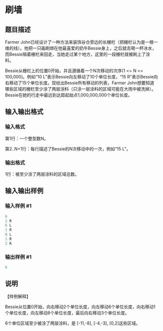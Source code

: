 # 刷墙

## 题目描述

Farmer John已经设计了一种方法来装饰谷仓旁边的长栅栏（把栅栏认为是一根一维的线）。他把一只画刷绑在他最喜爱的奶牛Bessie身上，之后就去喝一杯冰水，而Bessie隔着栅栏来回走，当她走过某个地方，这里的一段栅栏就被刷上了涂料。

Bessie从栅栏上的位置0开始，并且遵循着一个N次移动的次序(1 <= N <= 100,000)。例如“10 L”表示Bessie向左移动了10个单位长度，“15 R”表示Bessie向右移动了15个单位长度。现给出Bessie所有移动的列表，Farmer John想要知道哪些区域的栅栏至少涂了两层涂料（只涂一层涂料的区域可能在大雨中被洗掉）。Bessie在她的行走中最远到达距起始点1,000,000,000个单位长度。

## 输入输出格式

### 输入格式

第1行：一个整型数N。

第2..N+1行：每行描述了Bessie的N次移动中的一次，例如“15 L”。

### 输出格式

1行：被至少涂了两层涂料的区域总数。

## 输入输出样例

### 输入样例 #1

```cpp
6
2 R
6 L
1 R
8 L
1 R
2 R
```


### 输出样例 #1

```cpp
6
```


## 说明

【样例解释】

Bessie从位置0开始，向右移动2个单位长度，向左移动6个单位长度，向右移动1个单位长度，向左移动8个单位长度，最后向右移动3个单位长度。

6个单位区域至少被涂了两层涂料，是 [-11,-8], [-4,-3], [0,2]这些区域。

